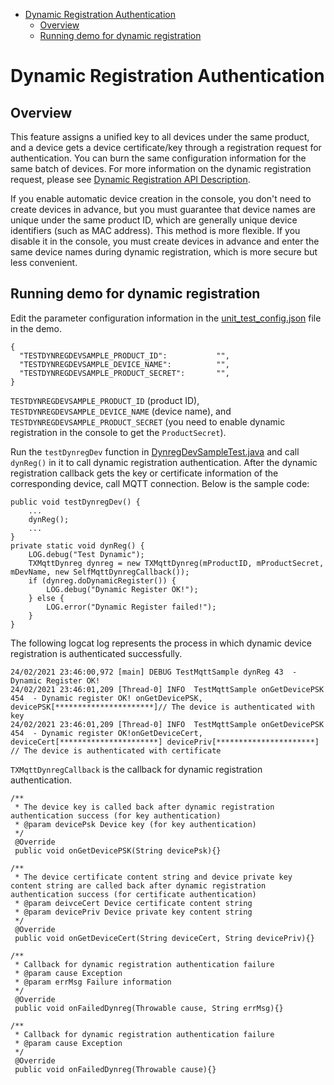 * [Dynamic Registration Authentication](#Dynamic-Registration-Authentication)
  * [Overview](#Overview)
  * [Running demo for dynamic registration](#Running-demo-for-dynamic-registration)

# Dynamic Registration Authentication
## Overview
This feature assigns a unified key to all devices under the same product, and a device gets a device certificate/key through a registration request for authentication. You can burn the same configuration information for the same batch of devices. For more information on the dynamic registration request, please see [Dynamic Registration API Description](https://cloud.tencent.com/document/product/1081/47612).

If you enable automatic device creation in the console, you don't need to create devices in advance, but you must guarantee that device names are unique under the same product ID, which are generally unique device identifiers (such as MAC address). This method is more flexible. If you disable it in the console, you must create devices in advance and enter the same device names during dynamic registration, which is more secure but less convenient.

## Running demo for dynamic registration
Edit the parameter configuration information in the [unit_test_config.json](../../src/test/resources/unit_test_config.json) file in the demo.
```
{
  "TESTDYNREGDEVSAMPLE_PRODUCT_ID":           "",
  "TESTDYNREGDEVSAMPLE_DEVICE_NAME":          "",
  "TESTDYNREGDEVSAMPLE_PRODUCT_SECRET":       "",
}
```
`TESTDYNREGDEVSAMPLE_PRODUCT_ID` (product ID), `TESTDYNREGDEVSAMPLE_DEVICE_NAME` (device name), and `TESTDYNREGDEVSAMPLE_PRODUCT_SECRET` (you need to enable dynamic registration in the console to get the `ProductSecret`).

Run the `testDynregDev` function in [DynregDevSampleTest.java](../../src/test/java/com/tencent/iot/explorer/device/java/core/dynreg/DynregDevSampleTest.java) and call `dynReg()` in it to call dynamic registration authentication. After the dynamic registration callback gets the key or certificate information of the corresponding device, call MQTT connection. Below is the sample code:
```
public void testDynregDev() {
    ...
    dynReg();
    ...
}
private static void dynReg() {
    LOG.debug("Test Dynamic");
    TXMqttDynreg dynreg = new TXMqttDynreg(mProductID, mProductSecret, mDevName, new SelfMqttDynregCallback());
    if (dynreg.doDynamicRegister()) {
        LOG.debug("Dynamic Register OK!");
    } else {
        LOG.error("Dynamic Register failed!");
    }
}
```

The following logcat log represents the process in which dynamic device registration is authenticated successfully.
```
24/02/2021 23:46:00,972 [main] DEBUG TestMqttSample dynReg 43  - Dynamic Register OK!
24/02/2021 23:46:01,209 [Thread-0] INFO  TestMqttSample onGetDevicePSK 454  - Dynamic register OK! onGetDevicePSK, devicePSK[**********************]// The device is authenticated with key
24/02/2021 23:46:01,209 [Thread-0] INFO  TestMqttSample onGetDevicePSK 454  - Dynamic register OK!onGetDeviceCert, deviceCert[**********************] devicePriv[**********************] // The device is authenticated with certificate
```

`TXMqttDynregCallback` is the callback for dynamic registration authentication.
```
/**
 * The device key is called back after dynamic registration authentication success (for key authentication)
 * @param devicePsk Device key (for key authentication)
 */
 @Override
 public void onGetDevicePSK(String devicePsk){}

/**
 * The device certificate content string and device private key content string are called back after dynamic registration authentication success (for certificate authentication)
 * @param deivceCert Device certificate content string
 * @param devicePriv Device private key content string
 */
 @Override
 public void onGetDeviceCert(String deviceCert, String devicePriv){}

/**
 * Callback for dynamic registration authentication failure
 * @param cause Exception
 * @param errMsg Failure information
 */
 @Override
 public void onFailedDynreg(Throwable cause, String errMsg){}

/**
 * Callback for dynamic registration authentication failure
 * @param cause Exception
 */
 @Override
 public void onFailedDynreg(Throwable cause){}
```

